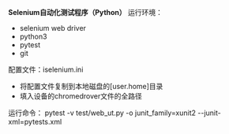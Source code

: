**Selenium自动化测试程序（Python）**
运行环境：
- selenium web driver
- python3
- pytest
- git

配置文件：iselenium.ini
- 将配置文件复制到本地磁盘的[user.home]目录
- 填入设备的chromedrover文件的全路径

运行命令：
pytest -v test/web_ut.py -o junit_family=xunit2 --junit-xml=pytests.xml

